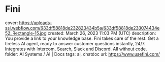 # Fini

cover: https://uploads-ssl.webflow.com/633df58818de232823434b5a/633df58818de233074434e52_Rectangle-15.jpg
created: March 26, 2023 11:03 PM (UTC)
description: You provide a link to your knowledge base. Fini takes care of the rest. Get a tireless AI agent, ready to answer customer questions instantly, 24/7. Integrates with Intercom, Search, Slack and Discord. All without code.
folder: AI Systems / AI | Docs
tags: ai, chatdoc
url: https://www.usefini.com/